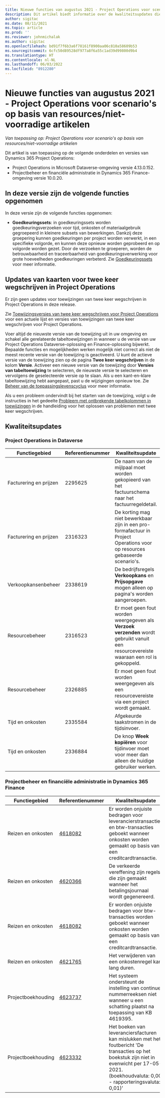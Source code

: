 ```yaml
---
title: Nieuwe functies van augustus 2021 - Project Operations voor scenario's op basis van resources/niet-voorradige artikelen
description: Dit artikel biedt informatie over de kwaliteitsupdates die beschikbaar zijn in de versie van Project Operations van augustus 2021 voor scenario's op basis van resources/niet-voorradige artikelen.
author: sigitac
ms.date: 08/11/2021
ms.topic: article
ms.prod: ''
ms.reviewer: johnmichalak
ms.author: sigitac
ms.openlocfilehash: bd91f7f6b3a6f78161f8900aa06c810a58609b53
ms.sourcegitcommit: 6cfc50d89528df977a8f6a55c1ad39d99800d9b4
ms.translationtype: HT
ms.contentlocale: nl-NL
ms.lasthandoff: 06/03/2022
ms.locfileid: "8912280"
---
```

# <a name="whats-new-august-2021---project-operations-for-resourcenon-stocked-based-scenarios"></a>Nieuwe functies van augustus 2021 - Project Operations voor scenario's op basis van resources/niet-voorradige artikelen

*Van toepassing op: Project Operations voor scenario's op basis van resources/niet-voorradige artikelen*

Dit artikel is van toepassing op de volgende onderdelen en versies van Dynamics 365 Project Operations:

   - Project Operations in Microsoft Dataverse-omgeving versie 4.13.0.152.
   - Projectbeheer en financiële administratie in Dynamics 365 Finance-omgeving versie 10.0.20.

## <a name="features-included-in-this-release"></a>In deze versie zijn de volgende functies opgenomen

In deze versie zijn de volgende functies opgenomen:

- **Goedkeuringssets**: in goedkeuringssets worden goedkeuringsverzoeken voor tijd, onkosten of materiaalgebruik gegroepeerd in kleinere subsets van bewerkingen. Dankzij deze groepering kunnen goedkeuringen per project worden verwerkt, in een specifieke volgorde, en kunnen deze opnieuw worden geprobeerd en op volgorde worden gezet. Door de verzoeken te groeperen, worden de betrouwbaarheid en traceerbaarheid van goedkeuringsverwerking voor grote hoeveelheden goedkeuringen verbeterd. Zie [Goedkeuringssets](../approvals/approval-sets.md) voor meer informatie.

## <a name="project-operations-dual-write-maps-updates"></a>Updates van kaarten voor twee keer wegschrijven in Project Operations

Er zijn geen updates voor toewijzingen van twee keer wegschrijven in Project Operations in deze release.

Zie [Toewijzingsversies van twee keer wegschrijven voor Project Operations](../environment/resource-dual-write-maps.md) voor een actuele lijst en versies van toewijzingen van twee keer wegschrijven voor Project Operations.

Voer altijd de nieuwste versie van de toewijzing uit in uw omgeving en schakel alle gerelateerde tabeltoewijzingen in wanneer u de versie van uw Project Operations Dataverse-oplossing en Finance-oplossing bijwerkt. Bepaalde functies en mogelijkheden werken mogelijk niet correct als niet de meest recente versie van de toewijzing is geactiveerd. U kunt de actieve versie van de toewijzing zien op de pagina **Twee keer wegschrijven** in de kolom **Versie**. Activeer een nieuwe versie van de toewijzing door **Versies van tabeltoewijzing** te selecteren, de nieuwste versie te selecteren en vervolgens de geselecteerde versie op te slaan. Als u een kant-en-klare tabeltoewijzing hebt aangepast, past u de wijzigingen opnieuw toe. Zie [Beheer van de toepassingslevenscyclus](/dynamics365/fin-ops-core/dev-itpro/data-entities/dual-write/app-lifecycle-management) voor meer informatie.

Als u een probleem ondervindt bij het starten van de toewijzing, volgt u de instructies in het gedeelte [Probleem met ontbrekende tabelkolommen in toewijzingen](/dynamics365/fin-ops-core/dev-itpro/data-entities/dual-write/dual-write-troubleshooting-finops-upgrades#missing-table-columns-issue-on-maps) in de handleiding voor het oplossen van problemen met twee keer wegschrijven.

## <a name="quality-updates"></a>Kwaliteitsupdates

### <a name="project-operations-on-dataverse"></a>Project Operations in Dataverse

| **Functiegebied** | **Referentienummer** | **Kwaliteitsupdate** |
| --- | --- | --- |
| Facturering en prijzen | 2295625 | De naam van de mijlpaal moet worden gekopieerd van het factuurschema naar het factuurregeldetail. |
| Facturering en prijzen | 2316323 | De korting mag niet bewerkbaar zijn in een pro-formafactuur in Project Operations voor op resources gebaseerde scenario's. |
| Verkoopkansenbeheer | 2338619 | De bedrijfsregels **Verkoopkans** en **Prijsopgave** mogen alleen op pagina's worden aangeroepen. |
| Resourcebeheer | 2316523 | Er moet geen fout worden weergegeven als **Verzoek verzenden** wordt gebruikt vanuit een resourcevereiste waaraan een rol is gekoppeld. |
| Resourcebeheer | 2326885 | Er moet geen fout worden weergegeven als een resourcevereiste via een project wordt gemaakt. |
| Tijd en onkosten | 2335584 | Afgekeurde taakstromen in de tijdsinvoer. |
| Tijd en onkosten | 2336884 | De knop **Week kopiëren** voor tijdinvoer moet voor meer dan alleen de huidige gebruiker werken. |


### <a name="project-management-and-accounting-on-dynamics-365-finance"></a>Projectbeheer en financiële administratie in Dynamics 365 Finance

| Functiegebied | Referentienummer | Kwaliteitsupdate |
| --- | --- | --- |
| Reizen en onkosten | [4618082](https://fix.lcs.dynamics.com/Issue/Details?kb=4618082&amp;bugId=583101&amp;dbType=3&amp;qc=9c85ac8ca1e5e9cd07fac9e9aa2cb0914724e28b86ad3339dacf7741f554c605) | Er worden onjuiste bedragen voor leverancierstransacties en btw-transacties geboekt wanneer onkosten worden gemaakt op basis van een creditcardtransactie. |
| Reizen en onkosten | [4620366](https://fix.lcs.dynamics.com/Issue/Details?kb=4620366&amp;bugId=579485&amp;dbType=3&amp;qc=e864789bd95505ea624c537d585bf113c2de60b97c88439d44693dbd85aa8e92) | De verkeerde vereffening zijn regels die zijn gemaakt wanneer het betalingsjournaal wordt gegenereerd. |
| Reizen en onkosten | [4618082](https://fix.lcs.dynamics.com/Issue/Details?kb=4618082&amp;bugId=583101&amp;dbType=3&amp;qc=9c85ac8ca1e5e9cd07fac9e9aa2cb0914724e28b86ad3339dacf7741f554c605) | Er worden onjuiste bedragen voor btw-transacties worden geboekt wanneer onkosten worden gemaakt op basis van een creditcardtransactie. |
| Reizen en onkosten | [4621765](https://fix.lcs.dynamics.com/Issue/Details?kb=4621765&amp;bugId=587306&amp;dbType=3&amp;qc=6fbfad0123d4e95eaf8d5a5a2f6c354577c991b7905c852ab02d1f94e728a876) | Het verwijderen van een onkostenregel kan lang duren. |
| Projectboekhouding | [4623737](https://fix.lcs.dynamics.com/Issue/Details?kb=4623737&amp;bugId=598109&amp;dbType=3&amp;qc=4101fc5865201e21815299f2ff11ae46d5d5370510868df86c25ee09a8ca1a0c) | Het systeem ondersteunt de instelling van continue nummerreeksen niet wanneer u een schatting plaatst na toepassing van KB 4619395. |
| Projectboekhouding | [4623332](https://fix.lcs.dynamics.com/Issue/Details?kb=4623332&amp;bugId=586034&amp;dbType=3&amp;qc=2f64bb1977c4a9c9dd2ce9de7e72230b86eca14b6295c5bbfb614ea97ad81caf) | Het boeken van leveranciersfacturen kan mislukken met het foutbericht 'De transacties op het boekstuk zijn niet in evenwicht per 17-05-2021. (boekhoudvaluta: 0,00 - rapporteringsvaluta: 0,01)' |
